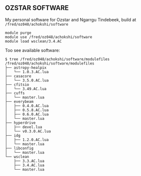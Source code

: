 ## OZSTAR SOFTWARE

My personal software for Ozstar and Ngarrgu Tindebeek, build at `/fred/oz048/achokshi/software`

```
module purge
module use /fred/oz048/achokshi/software
module load wsclean/3.4.AC
```

Too see available software:
```
$ tree /fred/oz048/achokshi/software/modulefiles
/fred/oz048/achokshi/software/modulefiles
├── astropy-healpix
│   └── 1.0.3.AC.lua
├── casacore
│   └── 3.5.0.AC.lua
├── cfitsio
│   └── 3.49.AC.lua
├── cuffs
│   └── master.lua
├── everybeam
│   ├── 0.4.0.AC.lua
│   ├── 0.5.8.AC.lua
│   ├── 0.6.0.AC.lua
│   └── master.lua
├── hyperdrive
│   ├── devel.lua
│   └── v0.3.0.AC.lua
├── idg
│   ├── 1.2.0.AC.lua
│   └── master.lua
├── libconfig
│   └── master.lua
└── wsclean
    ├── 3.3.AC.lua
    ├── 3.4.AC.lua
    └── master.lua
```
